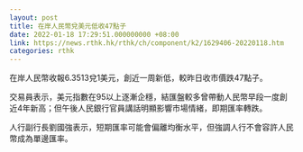 ```yaml
---
layout: post
title: 在岸人民幣兌美元低收47點子
date: 2022-01-18 17:29:51.000000000 +08:00
link: https://news.rthk.hk/rthk/ch/component/k2/1629406-20220118.htm
categories: rthk
---
```


在岸人民幣收報6.3513兌1美元，創近一周新低，較昨日收市價跌47點子。

交易員表示，美元指數在95以上逐漸企穩，結匯盤較多曾帶動人民幣早段一度創近4年新高；但午後人民銀行官員講話明顯影響市場情緒，即期匯率轉跌。

人行副行長劉國強表示，短期匯率可能會偏離均衡水平，但強調人行不會容許人民幣成為單邊匯率。
